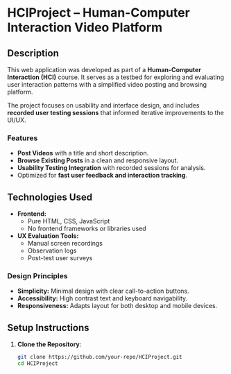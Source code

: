 # HCIProject – Human-Computer Interaction Video Platform

## Description

This web application was developed as part of a **Human-Computer Interaction (HCI)** course. It serves as a testbed for exploring and evaluating user interaction patterns with a simplified video posting and browsing platform.

The project focuses on usability and interface design, and includes **recorded user testing sessions** that informed iterative improvements to the UI/UX.

### Features

- **Post Videos** with a title and short description.
- **Browse Existing Posts** in a clean and responsive layout.
- **Usability Testing Integration** with recorded sessions for analysis.
- Optimized for **fast user feedback and interaction tracking**.

## Technologies Used

- **Frontend:**
  - Pure HTML, CSS, JavaScript
  - No frontend frameworks or libraries used
- **UX Evaluation Tools:**
  - Manual screen recordings
  - Observation logs
  - Post-test user surveys

### Design Principles

- **Simplicity:** Minimal design with clear call-to-action buttons.
- **Accessibility:** High contrast text and keyboard navigability.
- **Responsiveness:** Adapts layout for both desktop and mobile devices.

## Setup Instructions

1. **Clone the Repository**:

   ```bash
   git clone https://github.com/your-repo/HCIProject.git
   cd HCIProject

